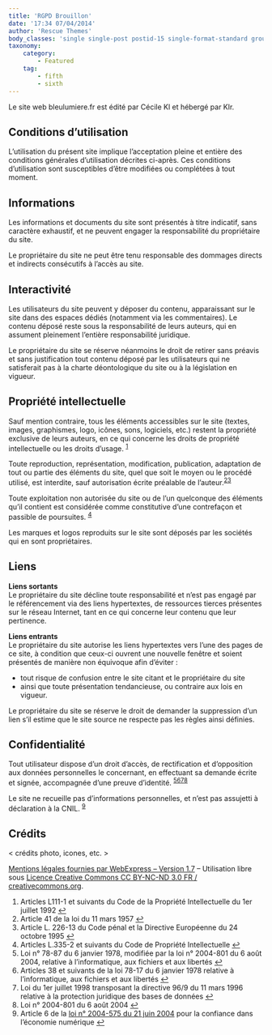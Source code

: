 ```yaml
---
title: 'RGPD Brouillon'
date: '17:34 07/04/2014'
author: 'Rescue Themes'
body_classes: 'single single-post postid-15 single-format-standard group-blog'
taxonomy:
    category:
        - Featured
    tag:
        - fifth
        - sixth
---
```


<div class="entry-inner">
<div class="zzhighlight text-justify">
<p>Le site web bleulumiere.fr est &eacute;dit&eacute; par C&eacute;cile Kl et h&eacute;berg&eacute; par Klr.</p>
<h2>Conditions d&rsquo;utilisation</h2>
<p>L&rsquo;utilisation du pr&eacute;sent site implique l&rsquo;acceptation pleine et enti&egrave;re des conditions g&eacute;n&eacute;rales d&rsquo;utilisation d&eacute;crites ci-apr&egrave;s. Ces conditions d&rsquo;utilisation sont susceptibles d&rsquo;&ecirc;tre modifi&eacute;es ou compl&eacute;t&eacute;es &agrave; tout moment.</p>
<h2>Informations</h2>
<p>Les informations et documents du site sont pr&eacute;sent&eacute;s &agrave; titre indicatif, sans caract&egrave;re exhaustif, et ne peuvent engager la responsabilit&eacute; du propri&eacute;taire du site.</p>
<p>Le propri&eacute;taire du site ne peut &ecirc;tre tenu responsable des dommages directs et indirects cons&eacute;cutifs &agrave; l&rsquo;acc&egrave;s au site.</p>
<h2>Interactivit&eacute;</h2>
<p>Les utilisateurs du site peuvent y d&eacute;poser du contenu, apparaissant sur le site dans des espaces d&eacute;di&eacute;s (notamment via les commentaires). Le contenu d&eacute;pos&eacute; reste sous la responsabilit&eacute; de leurs auteurs, qui en assument pleinement l&rsquo;enti&egrave;re responsabilit&eacute; juridique.</p>
<p>Le propri&eacute;taire du site se r&eacute;serve n&eacute;anmoins le droit de retirer sans pr&eacute;avis et sans justification tout contenu d&eacute;pos&eacute; par les utilisateurs qui ne satisferait pas &agrave; la charte d&eacute;ontologique du site ou &agrave; la l&eacute;gislation en vigueur.</p>
<h2>Propri&eacute;t&eacute; intellectuelle</h2>
<p>Sauf mention contraire, tous les &eacute;l&eacute;ments accessibles sur le site (textes, images, graphismes, logo, ic&ocirc;nes, sons, logiciels, etc.) restent la propri&eacute;t&eacute; exclusive de leurs auteurs, en ce qui concerne les droits de propri&eacute;t&eacute; intellectuelle ou les droits d&rsquo;usage. <sup id="fnref-7013-1"><a href="https://cecile.dev.coutupetra.fr/fr/portraits/laborum-ultricies-netus" rel="footnote">1</a></sup></p>
<p>Toute reproduction, repr&eacute;sentation, modification, publication, adaptation de tout ou partie des &eacute;l&eacute;ments du site, quel que soit le moyen ou le proc&eacute;d&eacute; utilis&eacute;, est interdite, sauf autorisation &eacute;crite pr&eacute;alable de l&rsquo;auteur.<sup id="fnref-7013-2"><a href="https://www.webexpress.fr/actualite/focus/modele-de-mentions-legales-complet-et-gratuit/#fn-7013-2" rel="footnote">2</a></sup><sup id="fnref-7013-3"><a href="https://www.webexpress.fr/actualite/focus/modele-de-mentions-legales-complet-et-gratuit/#fn-7013-3" rel="footnote">3</a></sup></p>
<p>Toute exploitation non autoris&eacute;e du site ou de l&rsquo;un quelconque des &eacute;l&eacute;ments qu&rsquo;il contient est consid&eacute;r&eacute;e comme constitutive d&rsquo;une contrefa&ccedil;on et passible de poursuites. <sup id="fnref-7013-9"><a href="https://www.webexpress.fr/actualite/focus/modele-de-mentions-legales-complet-et-gratuit/#fn-7013-9" rel="footnote">4</a></sup></p>
<p>Les marques et logos reproduits sur le site sont d&eacute;pos&eacute;s par les soci&eacute;t&eacute;s qui en sont propri&eacute;taires.</p>
<h2>Liens</h2>
<p><strong>Liens sortants</strong><br />Le propri&eacute;taire du site d&eacute;cline toute responsabilit&eacute; et n&rsquo;est pas engag&eacute; par le r&eacute;f&eacute;rencement via des liens hypertextes, de ressources tierces pr&eacute;sentes sur le r&eacute;seau Internet, tant en ce qui concerne leur contenu que leur pertinence.</p>
<p><strong>Liens entrants</strong><br />Le propri&eacute;taire du site autorise les liens hypertextes vers l&rsquo;une des pages de ce site, &agrave; condition que ceux-ci ouvrent une nouvelle fen&ecirc;tre et soient pr&eacute;sent&eacute;s de mani&egrave;re non &eacute;quivoque afin d&rsquo;&eacute;viter :</p>
<ul>
<li>tout risque de confusion entre le site citant et le propri&eacute;taire du site</li>
<li>ainsi que toute pr&eacute;sentation tendancieuse, ou contraire aux lois en vigueur.</li>
</ul>
<p>Le propri&eacute;taire du site se r&eacute;serve le droit de demander la suppression d&rsquo;un lien s&rsquo;il estime que le site source ne respecte pas les r&egrave;gles ainsi d&eacute;finies.</p>
<h2>Confidentialit&eacute;</h2>
<p>Tout utilisateur dispose d&rsquo;un droit d&rsquo;acc&egrave;s, de rectification et d&rsquo;opposition aux donn&eacute;es personnelles le concernant, en effectuant sa demande &eacute;crite et sign&eacute;e, accompagn&eacute;e d&rsquo;une preuve d&rsquo;identit&eacute;. <sup id="fnref-7013-5"><a href="https://www.webexpress.fr/actualite/focus/modele-de-mentions-legales-complet-et-gratuit/#fn-7013-5" rel="footnote">5</a></sup><sup id="fnref-7013-7"><a href="https://www.webexpress.fr/actualite/focus/modele-de-mentions-legales-complet-et-gratuit/#fn-7013-7" rel="footnote">6</a></sup><sup id="fnref-7013-8"><a href="https://www.webexpress.fr/actualite/focus/modele-de-mentions-legales-complet-et-gratuit/#fn-7013-8" rel="footnote">7</a></sup><sup id="fnref-7013-6"><a href="https://www.webexpress.fr/actualite/focus/modele-de-mentions-legales-complet-et-gratuit/#fn-7013-6" rel="footnote">8</a></sup></p>
<p>Le site ne recueille pas d&rsquo;informations personnelles, et n&rsquo;est pas assujetti &agrave; d&eacute;claration &agrave; la CNIL. <sup id="fnref-7013-4"><a href="https://www.webexpress.fr/actualite/focus/modele-de-mentions-legales-complet-et-gratuit/#fn-7013-4" rel="footnote">9</a></sup></p>
<h2>Cr&eacute;dits</h2>
<p>&lt; cr&eacute;dits photo, icones, etc. &gt;</p>
<p><a href="https://www.webexpress.fr" data-wpel-link="internal">Mentions l&eacute;gales fournies par WebExpress &ndash; Version 1.7</a> &ndash; Utilisation libre sous <a class="ext-link wpel-icon-right" href="http://creativecommons.org/licenses/by-nc-nd/3.0/fr/" target="_new" rel="external noopener noreferrer" data-wpel-link="external">Licence Creative Commons CC BY-NC-ND 3.0 FR / creativecommons.org</a>.</p>
</div>
<div class="footnotes">
<ol>
<li id="fn-7013-1">Articles L111-1 et suivants du Code de la Propri&eacute;t&eacute; Intellectuelle du 1er juillet 1992&nbsp;<a href="https://www.webexpress.fr/actualite/focus/modele-de-mentions-legales-complet-et-gratuit/#fnref-7013-1" rev="footnote">↩</a></li>
<li id="fn-7013-2">Article 41 de la loi du 11 mars 1957&nbsp;<a href="https://www.webexpress.fr/actualite/focus/modele-de-mentions-legales-complet-et-gratuit/#fnref-7013-2" rev="footnote">↩</a></li>
<li id="fn-7013-3">Article L. 226-13 du Code p&eacute;nal et la Directive Europ&eacute;enne du 24 octobre 1995&nbsp;<a href="https://www.webexpress.fr/actualite/focus/modele-de-mentions-legales-complet-et-gratuit/#fnref-7013-3" rev="footnote">↩</a></li>
<li id="fn-7013-9">Articles L.335-2 et suivants du Code de Propri&eacute;t&eacute; Intellectuelle&nbsp;<a href="https://www.webexpress.fr/actualite/focus/modele-de-mentions-legales-complet-et-gratuit/#fnref-7013-9" rev="footnote">↩</a></li>
<li id="fn-7013-5">Loi n&deg; 78-87 du 6 janvier 1978, modifi&eacute;e par la loi n&deg; 2004-801 du 6 ao&ucirc;t 2004, relative &agrave; l&rsquo;informatique, aux fichiers et aux libert&eacute;s&nbsp;<a href="https://www.webexpress.fr/actualite/focus/modele-de-mentions-legales-complet-et-gratuit/#fnref-7013-5" rev="footnote">↩</a></li>
<li id="fn-7013-7">Articles 38 et suivants de la loi 78-17 du 6 janvier 1978 relative &agrave; l&rsquo;informatique, aux fichiers et aux libert&eacute;s&nbsp;<a href="https://www.webexpress.fr/actualite/focus/modele-de-mentions-legales-complet-et-gratuit/#fnref-7013-7" rev="footnote">↩</a></li>
<li id="fn-7013-8">Loi du 1er juillet 1998 transposant la directive 96/9 du 11 mars 1996 relative &agrave; la protection juridique des bases de donn&eacute;es&nbsp;<a href="https://www.webexpress.fr/actualite/focus/modele-de-mentions-legales-complet-et-gratuit/#fnref-7013-8" rev="footnote">↩</a></li>
<li id="fn-7013-6">Loi n&deg; 2004-801 du 6 ao&ucirc;t 2004&nbsp;<a href="https://www.webexpress.fr/actualite/focus/modele-de-mentions-legales-complet-et-gratuit/#fnref-7013-6" rev="footnote">↩</a></li>
<li id="fn-7013-4">Article 6 de la <a class="ext-link wpel-icon-right" href="https://www.legifrance.gouv.fr/affichTexte.do?cidTexte=JORFTEXT000000801164&amp;dateTexte=20160619" target="_new" rel="external noopener noreferrer" data-wpel-link="external">loi n&deg; 2004-575 du 21 juin 2004</a> pour la confiance dans l&rsquo;&eacute;conomie num&eacute;rique&nbsp;<a href="https://www.webexpress.fr/actualite/focus/modele-de-mentions-legales-complet-et-gratuit/#fnref-7013-4" rev="footnote">↩</a></li>
</ol>
</div>
</div>
<div class="clear">&nbsp;</div>